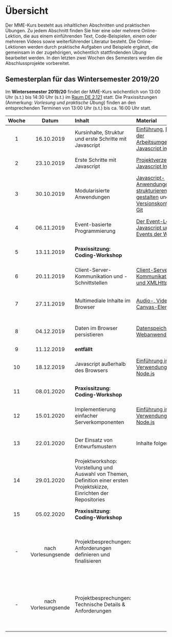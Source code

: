 # Übersicht

Der MME-Kurs besteht aus inhaltlichen Abschnitten und praktischen Übungen. Zu jedem Abschnitt finden Sie hier eine oder mehrere Online-Lektion, die aus einem einführenden Text, Code-Beispielen, einem oder mehreren Videos sowie weiterführender Literatur besteht. Die Online-Lektionen werden durch praktische Aufgaben und Beispiele ergänzt, die gemeinsam in der zugehörigen, wöchentlich stattfindenden Übung bearbeitet werden. In den letzten zwei Wochen des Semesters werden die Abschlussprojekte vorbereitet. 

## Semesterplan für das Wintersemester 2019/20

Im **Wintersemester 2019/20** findet der MME-Kurs wöchentlich von 13:00 Uhr (s.t.) bis 14:30 Uhr (s.t.) im [Raum DE 2.121](https://www-app.uni-regensburg.de/Einrichtungen/TZ/famos/hoersaele/index.php?raumid=BY.R.C.3000.3080._2.121) statt. Die Praxissitzungen (Anmerkung: *Vorlesung und praktische Übung*) finden an den entsprechenden Terminen von 13:00 Uhr (s.t.) bis ca. 16:00 Uhr statt.

Woche | Datum     | Inhalt               | Material | Anmerkung
:----:|:---------:|:---------------------|:---------|:-------
1     |16.10.2019 | Kursinhalte, Struktur und erste Schritte mit Javascript |[Einführung](./class-introduction), [Einrichten der Arbeitsumgebung](./work-environment), [Javascript im Browser](./javascript-browser) | Vorlesung und praktische Übung
2     |23.10.2019 | Erste Schritte mit Javascript | [Projektverzeichnis](./project-directory)und  [Javascript Intro](./dom-introduction) | Vorlesung und praktische Übung
3     |30.10.2019 | Modularisierte Anwendungen | [Javascript-Anwendungen strukturieren und gestalten](./closures-and-module-pattern) und [Versionskontrolle mit Git](./version-control) | Online-Material und praktische Übung
4     |06.11.2019 | Event-basierte Programmierung | [Der Event-Loop in Javascript und die Events der Web-APIs](./event-loop) | Online-Material und praktische Übung
5     |13.11.2019 | **Praxissitzung: Coding-Workshop** |  | Vorlesung und praktische Übung
6     |20.11.2019 | Client-Server-Kommunikation und -Schnittstellen | [Client-Server-Kommunikation: AJAX und XMLHttpRequest](./ajax.md) | Online-Material und praktische Übung
7   |27.11.2019   | Multimediale Inhalte im Browser | [Audio-, Video- und Canvas-Elemente](./canvas-element.md) | Online-Material und praktische Übung
8 |04.12.2019 | Daten im Browser persistieren | [Datenspeicherung in Webanwendungen](./data-storage.md)  | Online-Material und praktische Übung
9 |11.12.2019 | **entfällt**
10 |18.12.2019 | Javascript außerhalb des Browsers| [Einführung in die Verwendung von Node.js](./node-js.md) | Online-Material und praktische Übung
11 |08.01.2020 | **Praxissitzung: Coding-Workshop** |  | Vorlesung und praktische Übung 
12 |15.01.2020 | Implementierung einfacher Serverkomponenten | [Einführung in die Verwendung von Node.js](./node-js.md) | Online-Material und praktische Übung 
13 |22.01.2020 | Der Einsatz von Entwurfsmustern | Inhalte folgen  | Online-Material und praktische Übung
14 |29.01.2020 | Projektworkshop: Vorstellung und Auswahl von Themen, Definition einer ersten Projektskizze, Einrichten der Repositories | | Online-Material und praktische Übung
15 |05.02.2020 | **Praxissitzung: Coding-Workshop** |  | Vorlesung und praktische Übung 
- |nach Vorlesungsende | Projektbesprechungen: Anforderungen definieren und finalisieren |  | Sprechstunden mit den einzelnen Projektgruppen während des Vorlesungs- und Übungsslots
- | nach Vorlesungsende | Projektbesprechungen: Technische Details & Anforderungen |  | Sprechstunden mit den einzelnen Projektgruppen während des Vorlesungs- und Übungsslots